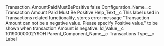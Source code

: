 <?xml version="1.0" encoding="UTF-8"?>
<CustomMetadata xmlns="http://soap.sforce.com/2006/04/metadata" xmlns:xsi="http://www.w3.org/2001/XMLSchema-instance" xmlns:xsd="http://www.w3.org/2001/XMLSchema">
    <label>Transaction_AmountPaidMustBePositive</label>
    <protected>false</protected>
    <values>
        <field>Configuration_Name__c</field>
        <value xsi:type="xsd:string">Transaction Amount Paid Must Be Positive</value>
    </values>
    <values>
        <field>Help_Text__c</field>
        <value xsi:type="xsd:string">This label used in Transactions related functionality, stores error message &quot;Transaction Amount can not be a negative value. Please specify Positive value.&quot; to be shown when transaction Amount is negative.</value>
    </values>
    <values>
        <field>Id_Value__c</field>
        <value xsi:type="xsd:string">10190000002Y9OH</value>
    </values>
    <values>
        <field>Parent_Component_Name__c</field>
        <value xsi:type="xsd:string">Transactions</value>
    </values>
    <values>
        <field>Type__c</field>
        <value xsi:type="xsd:string">Label</value>
    </values>
</CustomMetadata>
